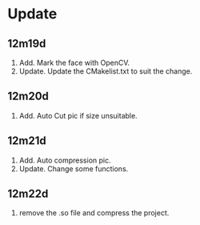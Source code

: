 # Update 

## 12m19d

1. Add. Mark the face with OpenCV. 
2. Update. Update the CMakelist.txt to suit the change. 

## 12m20d

1. Add. Auto Cut pic if size unsuitable. 

## 12m21d

1. Add. Auto compression pic. 
2. Update. Change some functions. 

## 12m22d

1. remove the .so file and compress the project.


